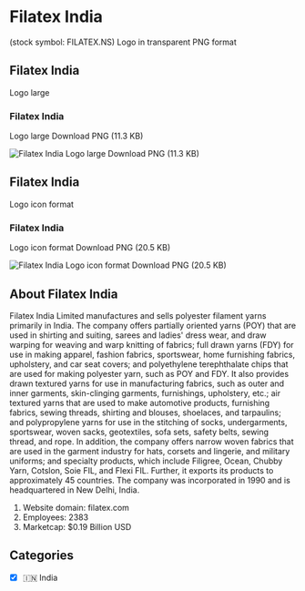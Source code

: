 # Filatex India
 (stock symbol: FILATEX.NS) Logo in transparent PNG format

## Filatex India
 Logo large

### Filatex India
 Logo large Download PNG (11.3 KB)

![Filatex India
 Logo large Download PNG (11.3 KB)](/img/orig/FILATEX.NS_BIG-446347e6.png)

## Filatex India
 Logo icon format

### Filatex India
 Logo icon format Download PNG (20.5 KB)

![Filatex India
 Logo icon format Download PNG (20.5 KB)](/img/orig/FILATEX.NS-14ebc686.png)

## About Filatex India


Filatex India Limited manufactures and sells polyester filament yarns primarily in India. The company offers partially oriented yarns (POY) that are used in shirting and suiting, sarees and ladies' dress wear, and draw warping for weaving and warp knitting of fabrics; full drawn yarns (FDY) for use in making apparel, fashion fabrics, sportswear, home furnishing fabrics, upholstery, and car seat covers; and polyethylene terephthalate chips that are used for making polyester yarn, such as POY and FDY. It also provides drawn textured yarns for use in manufacturing fabrics, such as outer and inner garments, skin-clinging garments, furnishings, upholstery, etc.; air textured yarns that are used to make automotive products, furnishing fabrics, sewing threads, shirting and blouses, shoelaces, and tarpaulins; and polypropylene yarns for use in the stitching of socks, undergarments, sportswear, woven sacks, geotextiles, sofa sets, safety belts, sewing thread, and rope. In addition, the company offers narrow woven fabrics that are used in the garment industry for hats, corsets and lingerie, and military uniforms; and specialty products, which include Filigree, Ocean, Chubby Yarn, Cotslon, Soie FIL, and Flexi FIL. Further, it exports its products to approximately 45 countries. The company was incorporated in 1990 and is headquartered in New Delhi, India.

1. Website domain: filatex.com
2. Employees: 2383
3. Marketcap: $0.19 Billion USD


## Categories
- [x] 🇮🇳 India
